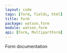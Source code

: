 ```yaml
---
layout: code
tags: [form, fields, html]
title: Form
package: watson.form
module: watson.form
api: [Form, MultipartForm]
---
```


Form documentation